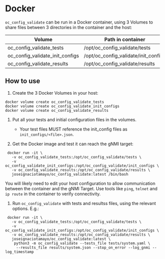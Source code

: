 # Docker

`oc_config_validate` can be run in a Docker container, using 3 Volumes to share
files between 3 directories in the container and the host:

 Volume | Path in container
 ------ | ----------------
 oc_config_validate_tests | /opt/oc_config_validate/tests
 oc_config_validate_init_configs | /opt/oc_config_validate/init_configs
 oc_config_validate_results | /opt/oc_config_validate/results


## How to use

 1. Create the 3 Docker Volumes in your host:

 ```
 docker volume create oc_config_validate_tests
 docker volume create oc_config_validate_init_configs
 docker volume create oc_config_validate_results
 ```

 1. Put all your tests and initial configuration files in the volumes.

    * Your test files MUST reference the init_config files as
     `init_configs/<file>.json`.

 1. Get the Docker image and test it can reach the gNMI target:

   ```
    docker run -it \
      -v oc_config_validate_tests:/opt/oc_config_validate/tests \
      -v oc_config_validate_init_configs:/opt/oc_config_validate/init_configs \
      -v oc_config_validate_results:/opt/oc_config_validate/results \
      joseignaciotamayo/oc_config_validate:latest /bin/bash
   ```

   You will likely need to edit your host configuration to allow communication
   between the container and the gNMI Target. Use tools like `ping`, `telnet`
   and `ip route` in the container to verify connectivity.

 1. Run `oc_config_validate` with tests and resultss files, using the relevant
    options. E.g.:

   ```
    docker run -it \
      -v oc_config_validate_tests:/opt/oc_config_validate/tests \
      -v oc_config_validate_init_configs:/opt/oc_config_validate/init_configs \
      -v oc_config_validate_results:/opt/oc_config_validate/results \
      joseignaciotamayo/oc_config_validate:latest \
       python3 -m oc_config_validate --tests_file tests/system.yaml \
        --results_file results/system.json --stop_on_error --log_gnmi --log_timestamp
   ```
